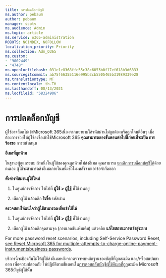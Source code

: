 ```yaml
---
title: การปลดล็อกบัญชี
ms.author: pebaum
author: pebaum
manager: scotv
ms.audience: Admin
ms.topic: article
ms.service: o365-administration
ROBOTS: NOINDEX, NOFOLLOW
localization_priority: Priority
ms.collection: Adm_O365
ms.custom:
- "9002449"
- "4748"
ms.openlocfilehash: 031e1e8368ffc55c38c6053b0f17ef618b3d6833
ms.sourcegitcommit: ab75f66355116e995b3cb5505465b31989339e28
ms.translationtype: MT
ms.contentlocale: th-TH
ms.lasthandoff: 08/13/2021
ms.locfileid: "58324906"
---
```

# <a name="unlocking-an-account"></a>การปลดล็อกบัญชี

ผู้ใช้อาจล็อกไม่เข้าMicrosoft 365เนื่องจากพยายามใส่รหัสผ่านไม่ถูกต้องหรือถูกโจมตีอื่นๆ เมื่อต้องการช่วยให้ผู้ใช้ลงชื่อเข้าใช้Microsoft 365 **คุณสามารถลองขั้นตอนต่อไปนี้ก่อนที่จะเปิด การร้องขอ** การสนับสนุน 

**อีเมลที่ถูกห้าม**

ในฐานะผู้ดูแลระบบ ถ้าหนึ่งในผู้ใช้ของคุณถูกห้ามไม่ส่งอีเมล คุณสามารถ [ยกเลิกการบล็อกบัญชีได้](https://docs.microsoft.com/microsoft-365/security/office-365-security/removing-user-from-restricted-users-portal-after-spam)ด้วยตนเอง ผู้ใช้จะสามารถส่งอีเมลภายในหนึ่งชั่วโมงหลังจากเอาข้อจํากัดออก

**ตั้งค่ารหัสผ่านผู้ใช้ใหม่**

1. ในศูนย์การจัดการ ให้ไปที่ **ผู้ใช้ > [ผู้ใช้](https://admin.microsoft.com/Adminportal/Home?source=applauncher#/users)** ที่ใช้งานอยู่

2. เลือกผู้ใช้ แล้วคลิก **รีเซ็ต** รหัสผ่าน

**ตรวจสอบให้แน่ใจว่าผู้ใช้สามารถลงชื่อเข้าใช้ได้**

1. ในศูนย์การจัดการ ให้ไปที่ **ผู้ใช้ > [ผู้ใช้](https://admin.microsoft.com/Adminportal/Home?source=applauncher#/users)** ที่ใช้งานอยู่

2. เลือกผู้ใช้ แล้วคลิกจุดสามจุด (การแอคชันเพิ่มเติม) แล้วคลิก **แก้ไขสถานะการเข้าสู่ระบบ**

For more password reset scenarios, including Self-Service Password Reset, [see Reset Microsoft 365 for multiple-attempts-to-charge-online-payment-instrumentsbusiness passwords](https://docs.microsoft.com/microsoft-365/admin/add-users/reset-passwords).

บริการนี้จะป้องกันไม่ให้ผู้ใช้ส่งอีเมลหลังจากตรวจพบหลักฐานของบัญชีที่ถูกละเมิด และ/หรือสแปมขาออก เพื่อความปลอดภัย ให้ปฏิบัติตามขั้นตอนใน[การตอบกลับบัญชีผู้ใช้อีเมลที่ถูก](https://docs.microsoft.com/microsoft-365/security/office-365-security/responding-to-a-compromised-email-account)ละเมิด Microsoft 365บัญชีผู้ใช้นั้น
